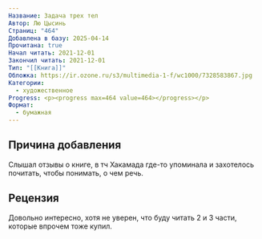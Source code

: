 ```yaml
---
Название: Задача трех тел
Автор: Лю Цысинь
Страниц: "464"
Добавлена в базу: 2025-04-14
Прочитана: true
Начал читать: 2021-12-01
Закончил читать: 2021-12-01
Тип: "[[Книга]]"
Обложка: https://ir.ozone.ru/s3/multimedia-1-f/wc1000/7328583867.jpg
Категории:
  - художественное
Progress: <p><progress max=464 value=464></progress></p>
Формат:
  - бумажная
---
```

## Причина добавления

Слышал отзывы о книге, в тч Хакамада где-то упоминала и захотелось почитать, чтобы понимать, о чем речь.

## Рецензия

Довольно интересно, хотя не уверен, что буду читать 2 и 3 части, которые впрочем тоже купил.